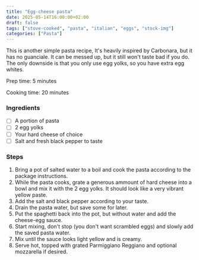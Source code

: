 ```yaml
---
title: "Egg-cheese pasta"
date: 2025-05-14T16:00:00+02:00
draft: false
tags: ["stove-cooked", "pasta", "italian", "eggs", "stock-img"]
categories: ["Pasta"]
---
```


This is another simple pasta recipe, It's heavily inspired by Carbonara, but it has no guanciale. It can be messed up, but it still won't taste bad if you do. The only downside is that you only use egg yolks, so you have extra egg whites.

<div class="recipe" id="recipe">
Prep time: 5 minutes

Cooking time: 20 minutes

### Ingredients
- [ ] A portion of pasta
- [ ] 2 egg yolks
- [ ] Your hard cheese of choice
- [ ] Salt and fresh black pepper to taste

### Steps
1. Bring a pot of salted water to a boil and cook the pasta according to the package instructions.
2. While the pasta cooks, grate a generous ammount of hard cheese into a bowl and mix it with the 2 egg yolks. It should look like a very vibrant yellow paste.
3. Add the salt and black pepper according to your taste.
4. Drain the pasta water, but save some for later.
5. Put the spaghetti back into the pot, but without water and add the cheese-egg sauce.
6. Start mixing, don't stop (you don't want scrambled eggs) and slowly add the saved pasta water.
7. Mix until the sauce looks light yellow and is creamy.
5. Serve hot, topped with grated Parmiggiano Reggiano and optional mozzarella if desired.
</div>

